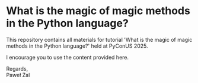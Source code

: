 # What is the magic of magic methods in the Python language?  

This repository contains all materials for tutorial 'What is the magic of magic methods in the Python language?' held at PyConUS 2025.  

I encourage you to use the content provided here.  

Regards,  
Paweł Żal
